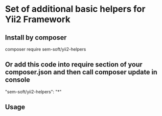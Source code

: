 # Set of additional basic helpers for Yii2 Framework
## Install by composer
composer require sem-soft/yii2-helpers
## Or add this code into require section of your composer.json and then call composer update in console
"sem-soft/yii2-helpers": "*"
## Usage
